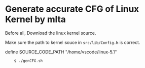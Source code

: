 # Generate accurate CFG of Linux Kernel by mlta

Before all, Download the linux kernel source.

Make sure the path to kernel souce in `src/lib/Config.h` is correct.

define SOURCE_CODE_PATH "/home/vscode/linux-5.1"
```sh 
	$ ./genCFG.sh 
```